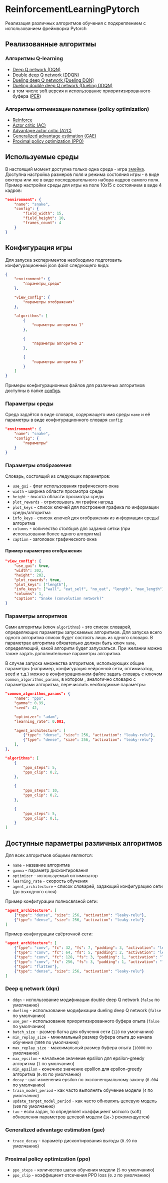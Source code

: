 # ReinforcementLearningPytorch
Реализация различных алгоритмов обучения с подкреплением с использованием фреймворка Pytorch

## Реализованные алгоритмы

### Алгоритмы Q-learning
* [Deep Q network (DQN)](https://github.com/dronperminov/ReinforcementLearningPytorch/blob/master/algorithms/dqn.py)
* [Double deep Q network (DDQN)](https://github.com/dronperminov/ReinforcementLearningPytorch/blob/master/algorithms/dqn.py)
* [Dueling deep Q network (Dueling DQN)](https://github.com/dronperminov/ReinforcementLearningPytorch/blob/master/algorithms/dqn.py)
* [Dueling double deep Q network (Dueling DDQN)](https://github.com/dronperminov/ReinforcementLearningPytorch/blob/master/algorithms/dqn.py)
* в том числе soft версия и использование приоритизированного буфера ([PER](https://github.com/dronperminov/ReinforcementLearningPytorch/blob/master/common/prioritized_replay_buffer.py))

### Алгоритмы оптимизации политики (policy optimization)
* [Reinforce](https://github.com/dronperminov/ReinforcementLearningPytorch/blob/master/algorithms/reinforce.py)
* [Actor critic (AC)](https://github.com/dronperminov/ReinforcementLearningPytorch/blob/master/algorithms/actor_critic.py)
* [Advantage actor critic (A2C)](https://github.com/dronperminov/ReinforcementLearningPytorch/blob/master/algorithms/a2c.py)
* [Generalized advantage estimation (GAE)](https://github.com/dronperminov/ReinforcementLearningPytorch/blob/master/algorithms/gae.py)
* [Proximal policy optimization (PPO)](https://github.com/dronperminov/ReinforcementLearningPytorch/blob/master/algorithms/ppo.py)


## Используемые среды

В настоящий момент доступна только одна среда - игра [змейка](https://github.com/dronperminov/ReinforcementLearningPytorch/blob/master/environments/snake.py). Доступна настройка размеров поля и режима состояния игры - в виде вектора или же в виде последовательного набора кадров самого поля.
Пример настройки среды для игры на поле 10х15 с состоянием в виде 4 кадров:
```json
"environment": {
    "name": "snake",
    "config": {
        "field_width": 15,
        "field_height": 10,
        "frames_count": 4
    }
}
```

## Конфигурация игры

Для запуска экспериментов необходимо подготовить конфигурационный json файл следующего вида:
```json
{
    "environment": {
        "параметры_среды"
    },

    "view_config": {
        "параметры отображения"
    },

    "algorithms": [
        {
            "параметры алгоритма 1"
        },

        {
            "параметры алгоритма 2"
        },

        {
            "параметры алгоритма 3"
        }
    ]
}
```

Примеры конфигурационных файлов для различных алгоритмов доступны в папке [configs](https://github.com/dronperminov/ReinforcementLearningPytorch/blob/master/configs).

### Параметры среды

Среда задаётся в виде словаря, содержащего имя среды `name` и её параметры в виде конфигурационного словаря `config`:

```json
"environment": {
    "name": "snake",
    "config": {
        "параметры"
    }
}
```

### Параметры отображения

Словарь, состоящий из следующих параметров:
* `use_gui` - флаг использования графического окна
* `width` - ширина области просмотра среды
* `height` - высота области просмотра среды
* `plot_rewards` - отрисовывать ли график наград
* `plot_keys` - список ключей для построения графика по информации среды/алгоритма
* `info_keys` - список ключей для отображения из информации среды/алгоритма
* `columns` - количество столбцов для задания сетки (при использовании более одного алгоритма)
* `caption` - заголовок графического окна

#### Пример параметров отображения

```json
"view_config": {
    "use_gui": true,
    "width": 302,
    "height": 202,
    "plot_rewards": true,
    "plot_keys": ["length"],
    "info_keys": ["wall", "eat_self", "no_eat", "length", "max_length"],
    "columns": 1,
    "caption": "Snake (convolution network)"
}
```

### Параметры алгоритмов

Сами алгоритмы (ключ `algorithms`) - это список словарей, определяющих параметры запускаемых алгоритмов. Для запуска всего одного алгоритма список будет состоять лишь из одного словаря. В параметрах алгоритма обязательно должен быть ключ `name`, определяющий, какой алгоритм будет запускаться. При желании можно также задать дополнительные параметры алгоритма.

В случае запуска множества алгоритмов, использующих общие параметры (например, конфигурация нейронной сети, оптимизатор, seed и т.д.) можно в конфигурационном файле задать словарь с ключом `common_algorithms_params`, в котором , аналогично словарю с параметрами алгоритма, перечислить необходимые параметры:

```json
"common_algorithms_params": {
    "name": "ppo",
    "gamma": 0.99,
    "seed": 42,

    "optimizer": "adam",
    "learning_rate": 0.001,

    "agent_architecture": [
        {"type": "dense", "size": 256, "activation": "leaky-relu"},
        {"type": "dense", "size": 256, "activation": "leaky-relu"}
    ],
},

"algorithms": [
    {
        "ppo_steps": 5,
        "ppo_clip": 0.2,
    },

    {
        "ppo_steps": 10,
        "ppo_clip": 0.2,
    },

    {
        "ppo_steps": 5,
        "ppo_clip": 0.1,
    }
]
```

## Доступные параметры различных алгоритмов

Для всех алгоритмов общими являются:
* `name` - название алгоритма
* `gamma` - параметр дисконтирования
* `optimizer` - используемый оптимизатор
* `learning_rate` - скорость обучения
* `agent_architecture` - список словарей, задающий конфигурацию сети (до выходного слоя)

Пример конфигурации полносвязной сети:

```json
"agent_architecture": [
    {"type": "dense", "size": 256, "activation": "leaky-relu"},
    {"type": "dense", "size": 256, "activation": "leaky-relu"}
]
```

Пример конфигурации свёрточной сети:

```json
"agent_architecture": [
    {"type": "conv", "fc": 32, "fs": 7, "padding": 3, "activation": "leaky-relu", "stride": 2},
    {"type": "conv", "fc": 64, "fs": 5, "padding": 2, "activation": "leaky-relu", "stride": 2},
    {"type": "conv", "fc": 128, "fs": 3, "padding": 1, "activation": "leaky-relu", "stride": 2},
    {"type": "conv", "fc": 256, "fs": 3, "padding": 1, "activation": "leaky-relu", "stride": 2},
    {"type": "flatten"},
    {"type": "dense", "size": 256, "activation": "leaky-relu"}
]
```

### Deep q network (dqn)

* `ddqn` - использование модификации double deep Q network (`false` по умолчанию)
* `dueling` - использоваине модификации dueling deep Q network (`false` по умолчанию)
* `use_per` - использование приоритизированного буфера опыта (`false` по умолчанию)
* `batch_size` - размер батча для обучения сети (`128` по умолчанию)
* `min_replay_size` - минимальный размер буфера опыта до начала обучения (`1000` по умолчанию)
* `max_replay_size` - максимальный размер буфера опыта (`10000` по умолчанию)
* `max_epsilon` - начальное значение epslilon для epsilon-greedy алгоритма (`1` по умолчанию)
* `min_epsilon` - конечное значение epslilon для epsilon-greedy алгоритма (`0.01` по умолчанию)
* `decay` - шаг изменения epsilon по экспоненциальному закону (`0.004` по умолчанию)
* `train_model_period` - как часто выполнять обучение модели (`4` по умолчанию)
* `update_target_model_period` - как часто обновлять целевую модель (`500` по умолчанию)
* `tau` - если задан, то определяет коэффициент мягкого (soft) обновления параметров целевой модели (`1e-3` рекомендуется)


### Generalized advantage estimation (gae)

* `trace_decay` - параметр дисконтирования выгоды (`0.99` по умолчанию)


### Proximal policy optimization (ppo)

* `ppo_steps` - количество шагов обучения модели (`5` по умолчанию)
* `ppo_clip` - коэффициент отсечения PPO loss (`0.2` по умолчанию)